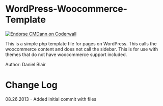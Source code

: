 WordPress-Woocommerce-Template
==============================
<a href="https://coderwall.com/cmdann"><img alt="Endorse CMDann on Coderwall" src="https://api.coderwall.com/cmdann/endorsecount.png" /></a>

This is a simple php template file for pages on WordPress. This calls the woocommerce content and does not call the sidebar. This is for use with themes that do not have woocommerce support included.

Author: Daniel Blair

Change Log
==========

08.26.2013 - Added initial commit with files
